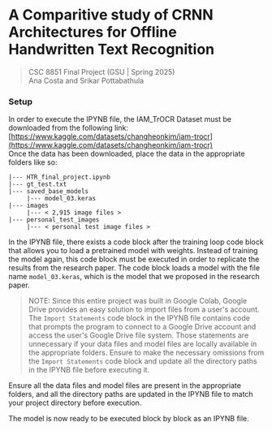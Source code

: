 # A Comparitive study of CRNN Architectures for Offline Handwritten Text Recognition

> CSC 8851 Final Project (GSU | Spring 2025)    
> Ana Costa and Srikar Pottabathula

### Setup
In order to execute the IPYNB file, the IAM_TrOCR Dataset must be downloaded from the following link:
[https://www.kaggle.com/datasets/changheonkim/iam-trocr](https://www.kaggle.com/datasets/changheonkim/iam-trocr)    
Once the data has been downloaded, place the data in the appropriate folders like so:
```
|--- HTR_final_project.ipynb
|--- gt_test.txt
|--- saved_base_models
     |--- model_03.keras
|--- images
     |--- < 2,915 image files >
|--- personal_test_images
     |--- < personal test image files >
```
In the IPYNB file, there exists a code block after the training loop code block that allows you to load a pretrained model with weights.
Instead of training the model again, this code block must be executed in order to replicate the results from the research paper. The code block loads a model with the file name `model_03.keras`, which is the model that we proposed in the research paper.

> NOTE: Since this entire project was built in Google Colab, Google Drive provides an easy solution to import files from a user's account. The `Import Statements` code block in the IPYNB file contains code that prompts the program to connect to a Google Drive account and access the user's Google Drive file system. Those statements are unnecessary if your data files and model files are locally available in the appropriate folders. Ensure to make the necessary omissions from the `Import Statements` code block and update all the directory paths in the IPYNB file before executing it.

Ensure all the data files and model files are present in the appropriate folders, and all the directory paths are updated in the IPYNB file to match your project directory before execution.

The model is now ready to be executed block by block as an IPYNB file.
